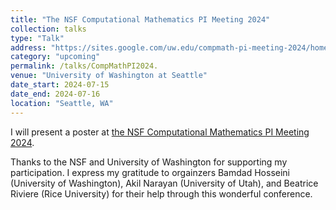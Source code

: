 ```yaml
---
title: "The NSF Computational Mathematics PI Meeting 2024"
collection: talks
type: "Talk"
address: "https://sites.google.com/uw.edu/compmath-pi-meeting-2024/home"
category: "upcoming"
permalink: /talks/CompMathPI2024.
venue: "University of Washington at Seattle"
date_start: 2024-07-15
date_end: 2024-07-16
location: "Seattle, WA"
---
```


I will present a poster at [the NSF Computational Mathematics PI Meeting 2024](https://sites.google.com/uw.edu/compmath-pi-meeting-2024/home).

Thanks to the NSF and University of Washington for supporting my participation. I express my gratitude to orgainzers Bamdad Hosseini 
(University of Washington), Akil Narayan (University of Utah), and Beatrice Riviere (Rice University) for their help through this wonderful conference.
